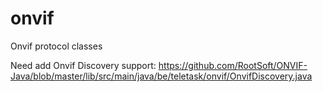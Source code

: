 # onvif

Onvif protocol classes

Need add Onvif Discovery support:
https://github.com/RootSoft/ONVIF-Java/blob/master/lib/src/main/java/be/teletask/onvif/OnvifDiscovery.java
